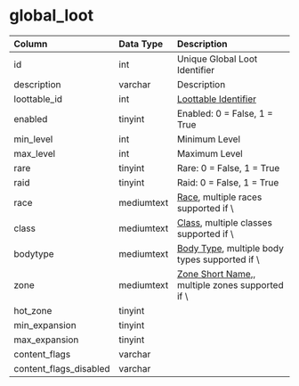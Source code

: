 # global_loot

| Column | Data Type | Description |
| :--- | :--- | :--- |
| id | int | Unique Global Loot Identifier |
| description | varchar | Description |
| loottable_id | int | [Loottable Identifier](loottable.md) |
| enabled | tinyint | Enabled: 0 = False, 1 = True |
| min_level | int | Minimum Level |
| max_level | int | Maximum Level |
| rare | tinyint | Rare: 0 = False, 1 = True |
| raid | tinyint | Raid: 0 = False, 1 = True |
| race | mediumtext | [Race](../../../../categories/npc/race-list), multiple races supported if \ |
| class | mediumtext | [Class](../../../../categories/player/class-list), multiple classes supported if \ |
| bodytype | mediumtext | [Body Type](../../../../categories/npc/body-types), multiple body types supported if \ |
| zone | mediumtext | [Zone Short Name](../../../../categories/zones/zone-list),, multiple zones supported if \ |
| hot_zone | tinyint |  |
| min_expansion | tinyint |  |
| max_expansion | tinyint |  |
| content_flags | varchar |  |
| content_flags_disabled | varchar |  |

